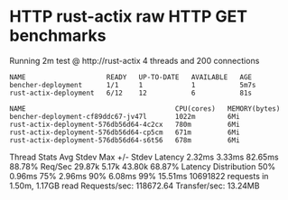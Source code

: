 # HTTP rust-actix raw HTTP GET benchmarks

Running 2m test @ http://rust-actix
4 threads and 200 connections

```
NAME                    READY   UP-TO-DATE   AVAILABLE   AGE
bencher-deployment      1/1     1            1           5m7s
rust-actix-deployment   6/12    12           6           81s
```

```
NAME                                     CPU(cores)   MEMORY(bytes)
bencher-deployment-cf89ddc67-jv47l       1022m        6Mi
rust-actix-deployment-576db56d64-4c2cx   780m         6Mi
rust-actix-deployment-576db56d64-cp5cm   671m         6Mi
rust-actix-deployment-576db56d64-s6t56   678m         6Mi
```

Thread Stats Avg Stdev Max +/- Stdev
Latency 2.32ms 3.33ms 82.65ms 88.78%
Req/Sec 29.87k 5.17k 43.80k 68.87%
Latency Distribution
50% 0.96ms
75% 2.96ms
90% 6.08ms
99% 15.51ms
10691822 requests in 1.50m, 1.17GB read
Requests/sec: 118672.64
Transfer/sec: 13.24MB
